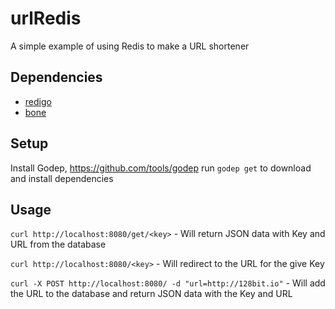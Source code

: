 # urlRedis
A simple example of using Redis to make a URL shortener

## Dependencies
* [redigo](http://github.com/garyburd/redigo)
* [bone](https://github.com/go-zoo/bone)

## Setup
Install Godep, https://github.com/tools/godep
run `godep get` to download and install dependencies

## Usage
``curl http://localhost:8080/get/<key>`` - Will return JSON data with Key and URL from the database

``curl http://localhost:8080/<key>`` - Will redirect to the URL for the give Key

``curl -X POST http://localhost:8080/ -d "url=http://128bit.io"`` - Will add the URL to the database and return JSON data with the Key and URL
